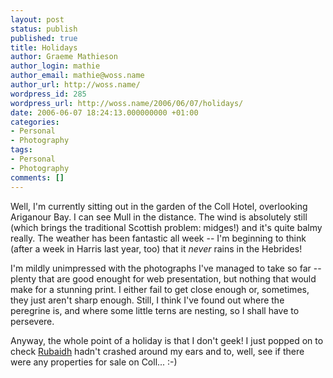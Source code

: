 ```yaml
---
layout: post
status: publish
published: true
title: Holidays
author: Graeme Mathieson
author_login: mathie
author_email: mathie@woss.name
author_url: http://woss.name/
wordpress_id: 285
wordpress_url: http://woss.name/2006/06/07/holidays/
date: 2006-06-07 18:24:13.000000000 +01:00
categories:
- Personal
- Photography
tags:
- Personal
- Photography
comments: []
---
```

Well, I'm currently sitting out in the garden of the Coll Hotel, overlooking Ariganour Bay.  I can see Mull in the distance.  The wind is absolutely still (which brings the traditional Scottish problem: midges!) and it's quite balmy really.  The weather has been fantastic all week -- I'm beginning to think (after a week in Harris last year, too) that it *never* rains in the Hebrides!

I'm mildly unimpressed with the photographs I've managed to take so far -- plenty that are good enought for web presentation, but nothing that would make for a stunning print.  I either fail to get close enough or, sometimes, they just aren't sharp enough.  Still, I think I've found out where the peregrine is, and where some little terns are nesting, so I shall have to persevere.

Anyway, the whole point of a holiday is that I don't geek!  I just popped on to check [Rubaidh](http://www.rubaidh.com/) hadn't crashed around my ears and to, well, see if there were any properties for sale on Coll... :-)
